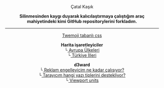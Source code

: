 <link href="style.css" rel="stylesheet">

<center><fash> Çatal Kaşık </fash>

**Silinmesinden kaygı duyarak kalıcılaştırmaya çalıştığım araç mahiyetindeki kimi GitHub repositorylerini forkladım.**
___

[Twemoji tabanlı css](/emoji-css)  

**Harita işaretleyiciler**  
└[ Avrupa Ülkeleri](/euvisited)  
└[ Türkiye İlleri](/turkeyvisited)  

**d3ward**  
└[ Reklam engelleyicim ne kadar çalışıyor?](/toolz/adblock.html)  
└[ Tarayıcım hangi yazı tiplerini destekliyor?](/toolz/fontlist.html)  
└[ Viewport units](/toolz/units.html)  